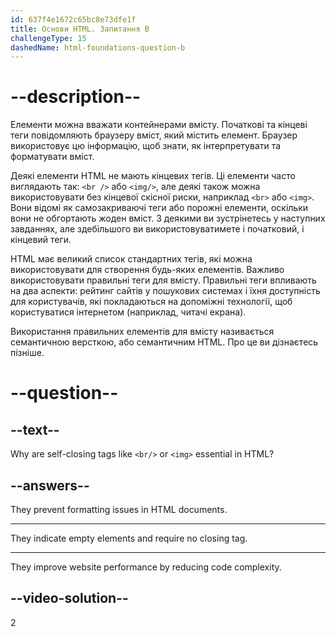 ```yaml
---
id: 637f4e1672c65bc8e73dfe1f
title: Основи HTML. Запитання B
challengeType: 15
dashedName: html-foundations-question-b
---
```


# --description--

Елементи можна вважати контейнерами вмісту. Початкові та кінцеві теги повідомляють браузеру вміст, який містить елемент. Браузер використовує цю інформацію, щоб знати, як інтерпретувати та форматувати вміст.

Деякі елементи HTML не мають кінцевих тегів. Ці елементи часто виглядають так: `<br />` або `<img/>`, але деякі також можна використовувати без кінцевої скісної риски, наприклад `<br>` або `<img>`. Вони відомі як самозакриваючі теги або порожні елементи, оскільки вони не обгортають жоден вміст. З деякими ви зустрінетесь у наступних завданнях, але здебільшого ви використовуватимете і початковий, і кінцевий теги.

HTML має великий список стандартних тегів, які можна використовувати для створення будь-яких елементів. Важливо використовувати правильні теги для вмісту. Правильні теги впливають на два аспекти: рейтинг сайтів у пошукових системах і їхня доступність для користувачів, які покладаються на допоміжні технології, щоб користуватися інтернетом (наприклад, читачі екрана).

Використання правильних елементів для вмісту називається семантичною версткою, або семантичним HTML. Про це ви дізнаєтесь пізніше.

# --question--

## --text--

Why are self-closing tags like `<br/>` or `<img>` essential in HTML?

## --answers--

They prevent formatting issues in HTML documents.

---

They indicate empty elements and require no closing tag.

---

They improve website performance by reducing code complexity.


## --video-solution--

2
